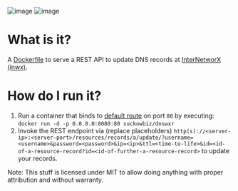  ![image](https://img.shields.io/docker/pulls/suckowbiz/dnswxr.svg) ![image](https://img.shields.io/github/license/suckowbiz/docker-dnswxr.svg)

# What is it?
A [Dockerfile](http://docs.docker.com/engine/reference/builder/) to serve a REST API to update DNS records at [InterNetworX (inwx)](https://www.inwx.de).

# How do I run it?
 1. Run a container that binds to [default route](https://en.wikipedia.org/wiki/Default_gateway) on port `80` by executing:  
    `docker run -d -p 0.0.0.0:8080:80 suckowbiz/dnswxr`  
 2. Invoke the REST endpoint via (replace placeholders) ```http(s)://<server-ip>:<server-port>/resources/records/a/update/?username=<username>&password=<password>&ip=<ip>&ttl=<time-to-life>&id=<id-of-a-resource-record?id=<id-of-further-a-resource-record>``` to update your records.

Note: This stuff is licensed under MIT to allow doing anything with proper attribution and without warranty.
